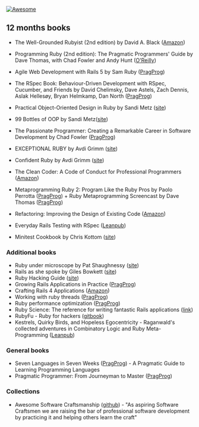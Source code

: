 [![Awesome](https://cdn.rawgit.com/sindresorhus/awesome/d7305f38d29fed78fa85652e3a63e154dd8e8829/media/badge.svg)](https://github.com/sindresorhus/awesome)

## 12 months books
- The Well-Grounded Rubyist (2nd edition) by David A. Black ([Amazon](http://www.amazon.com/The-Well-Grounded-Rubyist-David-Black/dp/1617291692/ref=pd_sim_14_4?ie=UTF8&dpID=51qtp4NzjRL&dpSrc=sims&preST=_AC_UL160_SR128%2C160_&refRID=10CWMCJ7D3146DQPQSC3))

- Programming Ruby (2nd edition): The Pragmatic Programmers' Guide by Dave Thomas, with Chad Fowler and Andy Hunt ([O'Reilly](http://shop.oreilly.com/product/9780974514055.do))

- Agile Web Development with Rails 5 by Sam Ruby ([PragProg](https://pragprog.com/book/rails5/agile-web-development-with-rails-5))

- The RSpec Book: Behaviour-Driven Development with RSpec, Cucumber, and Friends by David Chelimsky, Dave Astels, Zach Dennis, Aslak Hellesøy, Bryan Helmkamp, Dan North ([PragProg](https://pragprog.com/book/achbd/the-rspec-book))

- Practical Object-Oriented Design in Ruby by Sandi Metz ([site](http://www.poodr.com))

- 99 Bottles of OOP by Sandi Metz([site](http://www.sandimetz.com/99bottles))

- The Passionate Programmer: Creating a Remarkable Career in Software Development by Chad Fowler ([PragProg](https://pragprog.com/titles/cfcar2/the-passionate-programmer))

- EXCEPTIONAL RUBY by Avdi Grimm ([site](http://exceptionalruby.com))

- Confident Ruby by Avdi Grimm ([site](http://www.confidentruby.com))

- The Clean Coder: A Code of Conduct for Professional Programmers ([Amazon](http://www.amazon.com/The-Clean-Coder-Professional-Programmers/dp/0137081073))

- Metaprogramming Ruby 2: Program Like the Ruby Pros by Paolo Perrotta ([PragProg](https://pragprog.com/book/ppmetr2/metaprogramming-ruby-2)) + Ruby Metaprogramming Screencast by Dave Thomas ([PragProg](https://pragprog.com/screencasts/v-dtrubyom/the-ruby-object-model-and-metaprogramming))

- Refactoring: Improving the Design of Existing Code ([Amazon](http://www.amazon.com/Refactoring-Improving-Design-Existing-Code/dp/0201485672))

- Everyday Rails Testing with RSpec ([Leanpub](https://leanpub.com/everydayrailsrspec))

 - Minitest Cookbook by Chris Kottom ([site](https://chriskottom.com/minitestcookbook/))

### Additional books

- Ruby under microscope by Pat Shaughnessy ([site](http://patshaughnessy.net/ruby-under-a-microscope))
- Rails as she spoke by Giles Bowkett ([site](http://railsoopbook.com/))
- Ruby Hacking Guide ([site](https://ruby-hacking-guide.github.io/))
- Growing Rails Applications in Practice ([PragProg](https://pragprog.com/news/growing-rails-applications-in-practice))
- Crafting Rails 4 Applications ([Amazon](http://www.amazon.com/Crafting-Rails-Applications-Practices-Development/dp/1937785556))
- Working with ruby threads ([PragProg](https://pragprog.com/book/jsthreads/working-with-ruby-threads))
- Ruby performance optimization ([PragProg](https://pragprog.com/book/adrpo/ruby-performance-optimization))
- Ruby Science: The reference for writing fantastic Rails applications ([link](https://gumroad.com/l/ruby-science))
- RubyFu - Ruby for hackers ([gitbook](https://www.gitbook.com/book/rubyfu/rubyfu/details))
- Kestrels, Quirky Birds, and Hopeless Egocentricity - Raganwald's collected adventures in Combinatory Logic and Ruby Meta-Programming ([Leanpub](https://leanpub.com/combinators))

### General books
- Seven Languages in Seven Weeks ([PragProg](https://pragprog.com/book/btlang/seven-languages-in-seven-weeks)) - A Pragmatic Guide to Learning Programming Languages
- Pragmatic Programmer: From Journeyman to Master ([PragProg](https://pragprog.com/book/tpp/the-pragmatic-programmer))

### Collections
- Awesome Software Craftsmanship ([github](https://github.com/benas/awesome-software-craftsmanship)) - "As aspiring Software Craftsmen we are raising the bar of professional software development by practicing it and helping others learn the craft"
